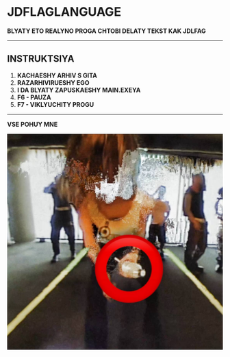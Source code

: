 # JDFLAGLANGUAGE

**BLYATY ETO REALYNO PROGA CHTOBI DELATY TEKST KAK JDLFAG**

---

## INSTRUKTSIYA

1. **KACHAESHY ARHIV S GITA**
2. **RAZARHIVIRUESHY EGO**
3. **I DA BLYATY ZAPUSKAESHY MAIN.EXEYA**
4. **F6 - PAUZA**
5. **F7 - VIKLYUCHITY PROGU**

---

****VSE POHUY MNE****


![img.png](img.png)
